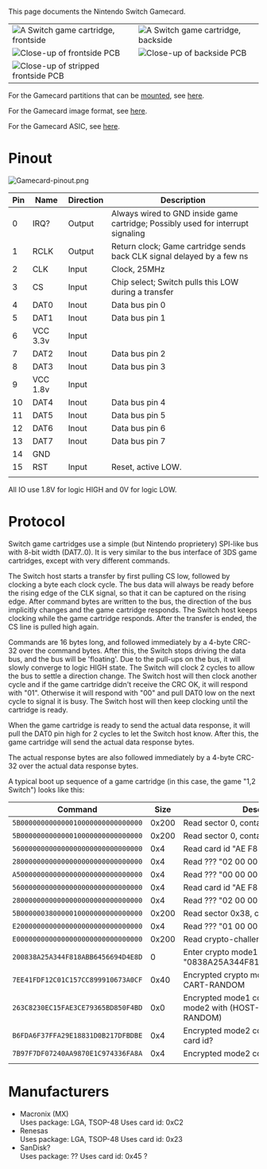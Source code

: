 This page documents the Nintendo Switch Gamecard.

|                                                                                                     |                                                                                         |
| --------------------------------------------------------------------------------------------------- | --------------------------------------------------------------------------------------- |
| ![A Switch game cartridge, frontside](ZeldaFront.jpg "A Switch game cartridge, frontside")          | ![A Switch game cartridge, backside](ZeldaBack.jpg "A Switch game cartridge, backside") |
| ![Close-up of frontside PCB](CartridgeFront.jpeg "Close-up of frontside PCB")                       | ![Close-up of backside PCB](CartridgeBack.jpeg "Close-up of backside PCB")              |
| ![Close-up of stripped frontside PCB](CartridgeFrontBare.jpeg "Close-up of stripped frontside PCB") |                                                                                         |

For the Gamecard partitions that can be
[mounted](Filesystem%20services.md "wikilink"), see
[here](Gamecard%20Partition.md "wikilink").

For the Gamecard image format, see
[here](Gamecard%20Format.md "wikilink").

For the Gamecard ASIC, see [here](Gamecard%20ASIC.md "wikilink").

# Pinout

![Gamecard-pinout.png](Gamecard-pinout.png "Gamecard-pinout.png")

| Pin | Name     | Direction | Description                                                                      |
| --- | -------- | --------- | -------------------------------------------------------------------------------- |
| 0   | IRQ?     | Output    | Always wired to GND inside game cartridge; Possibly used for interrupt signaling |
| 1   | RCLK     | Output    | Return clock; Game cartridge sends back CLK signal delayed by a few ns           |
| 2   | CLK      | Input     | Clock, 25MHz                                                                     |
| 3   | CS       | Input     | Chip select; Switch pulls this LOW during a transfer                             |
| 4   | DAT0     | Inout     | Data bus pin 0                                                                   |
| 5   | DAT1     | Inout     | Data bus pin 1                                                                   |
| 6   | VCC 3.3v | Input     |                                                                                  |
| 7   | DAT2     | Inout     | Data bus pin 2                                                                   |
| 8   | DAT3     | Inout     | Data bus pin 3                                                                   |
| 9   | VCC 1.8v | Input     |                                                                                  |
| 10  | DAT4     | Inout     | Data bus pin 4                                                                   |
| 11  | DAT5     | Inout     | Data bus pin 5                                                                   |
| 12  | DAT6     | Inout     | Data bus pin 6                                                                   |
| 13  | DAT7     | Inout     | Data bus pin 7                                                                   |
| 14  | GND      |           |                                                                                  |
| 15  | RST      | Input     | Reset, active LOW.                                                               |
|     |          |           |                                                                                  |

All IO use 1.8V for logic HIGH and 0V for logic LOW.

# Protocol

Switch game cartridges use a simple (but Nintendo proprietery) SPI-like
bus with 8-bit width (DAT7..0). It is very similar to the bus interface
of 3DS game cartridges, except with very different commands.

The Switch host starts a transfer by first pulling CS low, followed by
clocking a byte each clock cycle. The bus data will always be ready
before the rising edge of the CLK signal, so that it can be captured on
the rising edge. After command bytes are written to the bus, the
direction of the bus implicitly changes and the game cartridge responds.
The Switch host keeps clocking while the game cartridge responds. After
the transfer is ended, the CS line is pulled high again.

Commands are 16 bytes long, and followed immediately by a 4-byte CRC-32
over the command bytes. After this, the Switch stops driving the data
bus, and the bus will be 'floating'. Due to the pull-ups on the bus, it
will slowly converge to logic HIGH state. The Switch will clock 2 cycles
to allow the bus to settle a direction change. The Switch host will then
clock another cycle and if the game cartridge didn't receive the CRC OK,
it will respond with "01". Otherwise it will respond with "00" and pull
DAT0 low on the next cycle to signal it is busy. The Switch host will
then keep clocking until the cartridge is ready.

When the game cartridge is ready to send the actual data response, it
will pull the DAT0 pin high for 2 cycles to let the Switch host know.
After this, the game cartridge will send the actual data response bytes.

The actual response bytes are also followed immediately by a 4-byte
CRC-32 over the actual data response bytes.

A typical boot up sequence of a game cartridge (in this case, the game
"1,2 Switch") looks like this:

| Command                            | Size  | Description                                                                  |
| ---------------------------------- | ----- | ---------------------------------------------------------------------------- |
| `5B000000000000010000000000000000` | 0x200 | Read sector 0, contains "HEAD" blob                                          |
| `5B000000000000010000000000000000` | 0x200 | Read sector 0, contains "HEAD" blob                                          |
| `56000000000000000000000000000000` | 0x4   | Read card id "AE F8 01 21"                                                   |
| `28000000000000000000000000000000` | 0x4   | Read ??? "02 00 00 00"                                                       |
| `A5000000000000000000000000000000` | 0x4   | Read ??? "00 00 00 00"                                                       |
| `56000000000000000000000000000000` | 0x4   | Read card id "AE F8 01 21"                                                   |
| `28000000000000000000000000000000` | 0x4   | Read ??? "02 00 00 00"                                                       |
| `5B000000380000010000000000000000` | 0x200 | Read sector 0x38, contains "CERT" blob                                       |
| `E2000000000000000000000000000000` | 0x4   | Read ??? "01 00 00 00"                                                       |
| `E0000000000000000000000000000000` | 0x200 | Read crypto-challenge header                                                 |
| `200838A25A344F818ABB6456694D4E8D` | 0     | Enter crypto mode1 with HOST-RANDOM "0838A25A344F818ABB6456694D4E8D"         |
| `7EE41FDF12C01C157CC899910673A0CF` | 0x40  | Encrypted crypto mode1 command, reads CART-RANDOM                            |
| `263C8230EC15FAE3CE79365BD850F4BD` | 0x0   | Encrypted mode1 command, enters crypto mode2 with (HOST-RANDOM, CART-RANDOM) |
| `B6FDA6F37FFA29E18831D0B217DFBDBE` | 0x4   | Encrypted mode2 command, possibly read card id?                              |
| `7B97F7DF07240AA9870E1C974336FA8A` | 0x4   | Encrypted mode2 command                                                      |
|                                    |       |                                                                              |

# Manufacturers

  - Macronix (MX)  
    Uses package: LGA, TSOP-48
    Uses card id: 0xC2
  - Renesas  
    Uses package: LGA, TSOP-48
    Uses card id: 0x23
  - SanDisk?  
    Uses package: ??
    Uses card id: 0x45 ?
